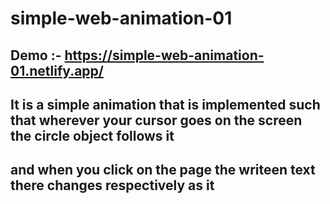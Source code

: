 # simple-web-animation-01

## Demo :- https://simple-web-animation-01.netlify.app/ 

## It is a simple animation that is implemented such that wherever your cursor goes on the screen the circle object follows it
## and when you click on the page the writeen text there changes respectively as it
